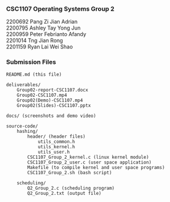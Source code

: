 ### CSC1107 Operating Systems Group 2
2200692 Pang Zi Jian Adrian<br>
2200795 Ashley Tay Yong Jun<br>
2200959 Peter Febrianto Afandy<br>
2201014 Tng Jian Rong<br>
2201159 Ryan Lai Wei Shao<br>

### Submission Files
```
README.md (this file)

deliverables/
    Group02-report-CSC1107.docx
    Group02-CSC1107.mp4
    Group02(Demo)-CSC1107.mp4
    Group02(Slides)-CSC1107.pptx

docs/ (screenshots and demo video)

source-code/
    hashing/
        header/ (header files)
            utils_common.h
            utils_kernel.h
            utils_user.h
        CSC1107_Group_2_kernel.c (linux kernel module)
        CSC1107_Group_2_user.c (user space application)
        Makefile (to compile kernel and user space programs)
        CSC1107_Group_2.sh (bash script)

    scheduling/
        Q2_Group_2.c (scheduling program)
        Q2_Group_2.txt (output file)
    
```